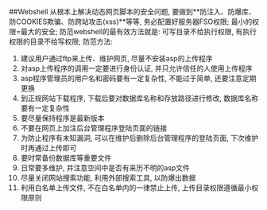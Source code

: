 ﻿
##Webshell
从根本上解决动态网页脚本的安全问题, 要做到**防注入、防爆库、防COOKIES欺骗、防跨站攻击(xss)**等等, 务必配置好服务器FSO权限; 最小的权限=最大的安全; 防范webshell的最有效方法就是: 可写目录不给执行权限, 有执行权限的目录不给写权限; 防范方法:

1. 建议用户通过ftp来上传、维护网页, 尽量不安装asp的上传程序
2. 对asp上传程序的调用一定要进行身份认证, 并只允许信任的人使用上传程序
3. asp程序管理员的用户名和密码要有一定复杂性, 不能过于简单, 还要注意定期更换
4. 到正规网站下载程序, 下载后要对数据库名称和存放路径进行修改, 数据库名称要有一定复杂性
5. 要尽量保持程序是最新版本
6. 不要在网页上加注后台管理程序登陆页面的链接
7. 为防止程序有未知漏洞, 可以在维护后删除后台管理程序的登陆页面, 下次维护时再通过上传即可
8. 要时常备份数据库等重要文件
9. 日常要多维护, 并注意空间中是否有来历不明的asp文件
10. 尽量关闭网站搜索功能, 利用外部搜索工具, 以防爆出数据
11. 利用白名单上传文件, 不在白名单内的一律禁止上传, 上传目录权限遵循最小权限原则
